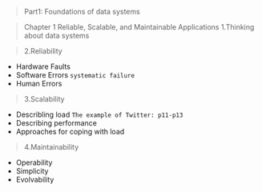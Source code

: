 > Part1: Foundations of data systems 

> Chapter 1 Reliable, Scalable, and Maintainable Applications
> 1.Thinking about data systems

> 2.Reliability
* Hardware Faults
* Software Errors
`systematic failure`
* Human Errors

> 3.Scalability
* Describling load
`The example of Twitter: p11-p13`
* Describing performance
* Approaches for coping with load

> 4.Maintainability
* Operability
* Simplicity
* Evolvability
